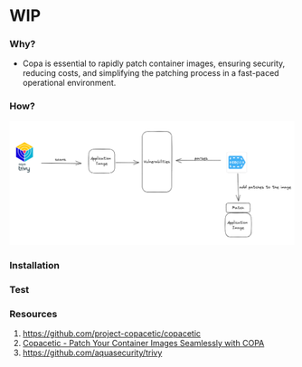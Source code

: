 # WIP

### Why?

- Copa is essential to rapidly patch container images, ensuring security, reducing costs, and simplifying the patching process in a fast-paced operational environment.

### How?

![Copacetic](copacetic-how.png)

### Installation


### Test



### Resources
1. https://github.com/project-copacetic/copacetic
2. [Copacetic - Patch Your Container Images Seamlessly with COPA](https://www.youtube.com/watch?v=kDkBHV-V_3s)
3. https://github.com/aquasecurity/trivy
